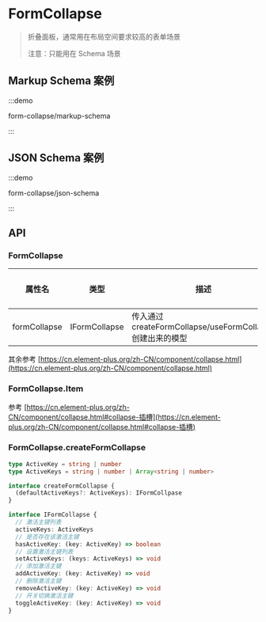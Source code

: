 # FormCollapse

> 折叠面板，通常用在布局空间要求较高的表单场景
>
> 注意：只能用在 Schema 场景

## Markup Schema 案例

:::demo

form-collapse/markup-schema

:::

## JSON Schema 案例

:::demo

form-collapse/json-schema

:::

## API

### FormCollapse

| 属性名       | 类型          | 描述                                                       | 默认值 |
| ------------ | ------------- | ---------------------------------------------------------- | ------ |
| formCollapse | IFormCollapse | 传入通过 createFormCollapse/useFormCollapse 创建出来的模型 |        |

其余参考 [https://cn.element-plus.org/zh-CN/component/collapse.html](https://cn.element-plus.org/zh-CN/component/collapse.html)

### FormCollapse.Item

参考 [https://cn.element-plus.org/zh-CN/component/collapse.html#collapse-插槽](https://cn.element-plus.org/zh-CN/component/collapse.html#collapse-插槽)

### FormCollapse.createFormCollapse

```ts pure
type ActiveKey = string | number
type ActiveKeys = string | number | Array<string | number>

interface createFormCollapse {
  (defaultActiveKeys?: ActiveKeys): IFormCollpase
}

interface IFormCollapse {
  // 激活主键列表
  activeKeys: ActiveKeys
  // 是否存在该激活主键
  hasActiveKey: (key: ActiveKey) => boolean
  // 设置激活主键列表
  setActiveKeys: (keys: ActiveKeys) => void
  // 添加激活主键
  addActiveKey: (key: ActiveKey) => void
  // 删除激活主键
  removeActiveKey: (key: ActiveKey) => void
  // 开关切换激活主键
  toggleActiveKey: (key: ActiveKey) => void
}
```
